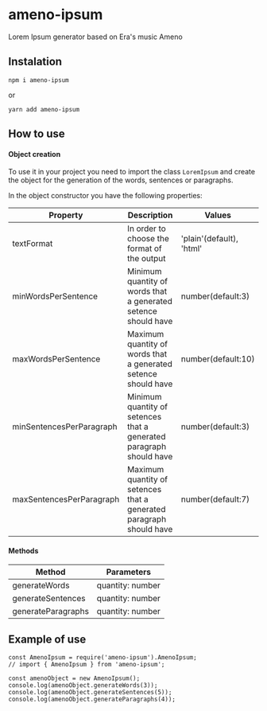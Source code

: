 # ameno-ipsum
Lorem Ipsum generator based on Era's music Ameno

## Instalation

```
npm i ameno-ipsum
```
or
```
yarn add ameno-ipsum
```

## How to use

#### Object creation

To use it in your project you need to import the class `LoremIpsum` and create the object for the generation of the words, sentences or paragraphs.

In the object constructor you have the following properties:

|Property|Description|Values|
|---|---|---|
|textFormat|In order to choose the format of the output|'plain'(default), 'html'|
|minWordsPerSentence|Minimum quantity of words that a generated setence should have|number(default:3)|
|maxWordsPerSentence|Maximum quantity of words that a generated setence should have|number(default:10)|
|minSentencesPerParagraph|Minimum quantity of setences that a generated paragraph should have|number(default:3)|
|maxSentencesPerParagraph|Maximum quantity of setences that a generated paragraph should have|number(default:7)|

#### Methods


|Method|Parameters|
|---|---|
|generateWords|quantity: number|
|generateSentences|quantity: number|
|generateParagraphs|quantity: number|

## Example of use

```
const AmenoIpsum = require('ameno-ipsum').AmenoIpsum;
// import { AmenoIpsum } from 'ameno-ipsum';

const amenoObject = new AmenoIpsum();
console.log(amenoObject.generateWords(3));
console.log(amenoObject.generateSentences(5));
console.log(amenoObject.generateParagraphs(4));
```
